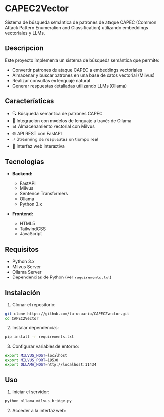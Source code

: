 # CAPEC2Vector

Sistema de búsqueda semántica de patrones de ataque CAPEC (Common Attack Pattern Enumeration and Classification) utilizando embeddings vectoriales y LLMs.

## Descripción

Este proyecto implementa un sistema de búsqueda semántica que permite:
- Convertir patrones de ataque CAPEC a embeddings vectoriales
- Almacenar y buscar patrones en una base de datos vectorial (Milvus)
- Realizar consultas en lenguaje natural
- Generar respuestas detalladas utilizando LLMs (Ollama)

## Características

- 🔍 Búsqueda semántica de patrones CAPEC
- 🤖 Integración con modelos de lenguaje a través de Ollama
- 📊 Almacenamiento vectorial con Milvus
- 🌐 API REST con FastAPI
- ⚡ Streaming de respuestas en tiempo real
- 🎨 Interfaz web interactiva

## Tecnologías

- **Backend:**
  - FastAPI
  - Milvus
  - Sentence Transformers
  - Ollama
  - Python 3.x

- **Frontend:**
  - HTML5
  - TailwindCSS
  - JavaScript

## Requisitos

- Python 3.x
- Milvus Server
- Ollama Server
- Dependencias de Python (ver `requirements.txt`)

## Instalación

1. Clonar el repositorio:
```bash
git clone https://github.com/tu-usuario/CAPEC2Vector.git
cd CAPEC2Vector
```

2. Instalar dependencias:
```bash
pip install -r requirements.txt
```

3. Configurar variables de entorno:
```bash
export MILVUS_HOST=localhost
export MILVUS_PORT=19530
export OLLAMA_HOST=http://localhost:11434
```

## Uso

1. Iniciar el servidor:
```bash
python ollama_milvus_bridge.py
```

2. Acceder a la interfaz web:
